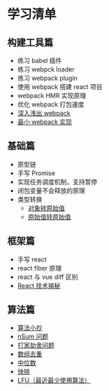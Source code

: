 # 学习清单

## 构建工具篇

- 练习 babel 插件
- 练习 webpck loader
- 练习 webpack plugin
- 使用 webpack 搭建 react 项目
- webpack HMR 实现原理
- 优化 webpack 打包速度
- [深入浅出 webpack](http://webpack.wuhaolin.cn/)
- [最小 webpack 实现](https://juejin.cn/post/6844904038543130637)

## 基础篇

- 原型链
- 手写 Promise
- 实现任务调度机制，支持暂停
- 闭包变量不会释放的原理
- 类型转换
  - [对象转原始值](https://zh.javascript.info/object-toprimitive)
  - [原始值转原始值](https://zh.javascript.info/type-conversions)

## 框架篇

- 手写 react
- react fiber 原理
- react 与 vue diff 区别
- [React 技术揭秘](https://react.iamkasong.com/)

## 算法篇

- [算法小抄](https://labuladong.github.io/algo/di-ling-zh-bfe1b/)
- [nSum 问题](https://mp.weixin.qq.com/s/fSyJVvggxHq28a0SdmZm6Q)
- [打家劫舍问题](https://mp.weixin.qq.com/s/z44hk0MW14_mAQd7988mfw)
- [数组去重](https://mp.weixin.qq.com/s/Yq49ZBEW3DJx6nXk1fMusw)
- [中位数](https://mp.weixin.qq.com/s/oklQN_xjYy--_fbFkd9wMg)
- [快排](https://mp.weixin.qq.com/s/8ZTMhvHJK_He48PpSt_AmQ)
- [LFU（最近最少使用算法）](https://mp.weixin.qq.com/s/oXv03m1J8TwtHwMJEZ1ApQ)
